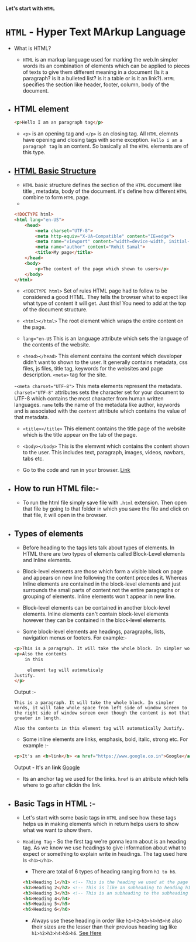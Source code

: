 #### Let's start with ```HTML```

# ```HTML``` - Hyper Text MArkup Language

- What is HTML? 
    - ```HTML``` is an markup language used for marking the web.In simpler words its an combination of elements which can be applied to pieces of texts to give them different meaning in a document (Is it a paragraph? is it a bulleted list? is it a table or is it an link?). ```HTML``` specifies the section like header, footer, column, body of the document.

- HTML element
    -
    ```html 
    <p>Hello I am an paragraph tag</p>
    ```
    - ```<p>``` is an opening tag and ```</p>``` is an closing tag. All ```HTML``` elemnts have opening and closing tags with some exception. ```Hello i am a paragraph tag``` is an content. So basically all the ```HTML``` elements are of this type.

- [HTML Basic Structure](./Document.html) 
    - 
    - ```HTML``` basic structure defines the section of the ```HTML``` document like title , metadata, body of the document. it's define how different ```HTML``` combine to form ```HTML``` page. 
    - 
    ```html
    <!DOCTYPE html>
    <html lang="en-US">
        <head>
            <meta charset="UTF-8">
            <meta http-equiv="X-UA-Compatible" content="IE=edge">
            <meta name="viewport" content="width=device-width, initial-scale=1.0">
            <meta name="author" content="Rohit Samal">
            <title>My page</title>
        </head>
        <body>
            <p>The content of the page which shown to users</p>
        </body>
    </html>
    ```
    - ```<!DOCTYPE html>``` Set of rules HTML page had to follow to be considered a good HTML. They tells the browser what to expect like what type of content it will get. Just this! You need to add at the top of the document structure.

    - ```<html></html>``` The root element which wraps the entire content on the page.

    - ```lang="en-US``` This is an language attribute which sets the language of the contents of the website.

    - ```<head></head>``` This element contains the content which developer didn't want to shown to the user. It generally contains metadata, css files, js files, title tag, keywords for the websites and page description. ```<meta>``` tag for the site.

    -```<meta charset="UTF-8">``` This meta elements represent the metadata. ```charset="UTF-8"``` attributes sets the character set for your document to UTF-8 which contains the most character from human written languages. ```name``` tells the name of the metadata like author, keywords and is associated with the ```content``` attribute which contains the value of that metadata. 

    - ```<title></title>``` This element contains the title page of the website which is the title appear on the tab of the page.

    - ```<body></body>``` This is the elemwnt which contains the content shown to the user. This includes  text, paragraph, images, videos, navbars, tabs etc.

    - Go to the code and run in your browser. [Link](./Document.html)

- How to run HTML file:-
    -
    - To run the html file simply save file with ```.html``` extension. Then open that file by going to that folder in which you save the file and click on that file, it will open in the browser.

- Types of elements
    - 
    - Before heading to the tags lets talk about types of elements. In HTML there are two types of elements called Block-Level elements and Inline elements.

    - Block-level elements are those which form a visible block on page and appears on new line following the content precedes it. Whereas Inline elements are contained in the block-level elements and just surrounds the small parts of content not the entire paragraphs or grouping of elements. Inline elements won't appear in new line.
    
    - Block-level elements can be contained in another block-level elements. Inline elements can't contain block-level elements however they can be contained in the block-level elements.
    
    - Some block-level elements are headings, paragraphs, lists, navigation menus or footers. For example:-
    ```html
    <p>This is a paragraph. It will take the whole block. In simpler words, it will take whole space from left side of window screen to the right side of window screen even though the content is not that greater in length.</p>
    <p>Also the contents 
        in this 

         element tag will automaticaly 
    Justify.
    </p>
    ```
    Output :- 
    ```
    This is a paragraph. It will take the whole block. In simpler words, it will take whole space from left side of window screen to the right side of window screen even though the content is not that greater in length.

    Also the contents in this element tag will automatically Justify.
    ```

    - Some inline elements are links, emphasis, bold, italic, strong etc. For example :-
    ```html
    <p>It's an <b>link</b> <a href="https://www.google.co.in">Google</a></p>
    ```
    Output -
    It's an **link** [Google](https://www.google.co.in)
    - Its an anchor tag we used for the links. ```href``` is an atribute which tells where to go after clickin the link.

- Basic Tags in HTML :- 
    - 
    - Let's start with some basic tags in ```HTML``` and see how these tags helps us in making elements which in return helps users to show what we want to show them.
    
    - ```Heading Tag``` - So the first tag we're gonna learn about is an heading tag. As we know we use headings to give information about what to expect or something to explain write in headings.
    The tag used here is ```<h1></h1>```.
        - There are total of 6 types of heading ranging from ```h1 to h6```.
        ```html
        <h1>Heading 1</h1> <!-- This is the heading we used at the page starting and is bigger in size-->
        <h2>Heading 2</h2> <!-- This is like an subheading to heading h1 and smaller in size than h1-->
        <h3>Heading 3</h3> <!-- This is an subheading to the subheading h2 and smaller than h2 and like this it goes on to h6-->
        <h4>Heading 4</h4>
        <h5>Heading 5</h5>
        <h6>Heading 6</h6>
        ```
        - Always use these heading in order like ```h1>h2>h3>h4>h5>h6``` also their sizes are the lesser than their previous heading tag like ```h1>h2>h3>h4>h5>h6```. [See Here](./BasicTags.html)
